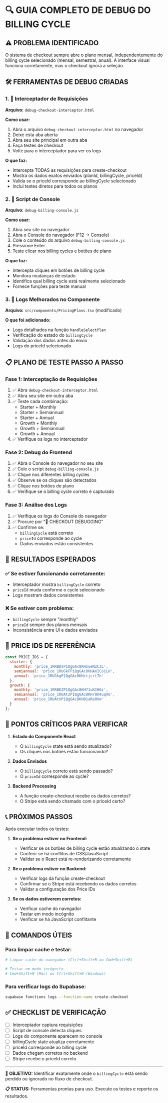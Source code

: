 # 🔍 GUIA COMPLETO DE DEBUG DO BILLING CYCLE

## ⚠️ PROBLEMA IDENTIFICADO
O sistema de checkout sempre abre o plano mensal, independentemente do billing cycle selecionado (mensal, semestral, anual). A interface visual funciona corretamente, mas o checkout ignora a seleção.

## 🛠️ FERRAMENTAS DE DEBUG CRIADAS

### 1. 📡 **Interceptador de Requisições** 
**Arquivo:** `debug-checkout-interceptor.html`

**Como usar:**
1. Abra o arquivo `debug-checkout-interceptor.html` no navegador
2. Deixe esta aba aberta
3. Abra seu site principal em outra aba
4. Faça testes de checkout
5. Volte para o interceptador para ver os logs

**O que faz:**
- Intercepta TODAS as requisições para create-checkout
- Mostra os dados exatos enviados (planId, billingCycle, priceId)
- Valida se o priceId corresponde ao billingCycle selecionado
- Inclui testes diretos para todos os planos

### 2. 🧪 **Script de Console**
**Arquivo:** `debug-billing-console.js`

**Como usar:**
1. Abra seu site no navegador
2. Abra o Console do navegador (F12 → Console)
3. Cole o conteúdo do arquivo `debug-billing-console.js`
4. Pressione Enter
5. Teste clicar nos billing cycles e botões de plano

**O que faz:**
- Intercepta cliques em botões de billing cycle
- Monitora mudanças de estado
- Identifica qual billing cycle está realmente selecionado
- Fornece funções para teste manual

### 3. 🔧 **Logs Melhorados no Componente**
**Arquivo:** `src/components/PricingPlans.tsx` (modificado)

**O que foi adicionado:**
- Logs detalhados na função `handleSelectPlan`
- Verificação do estado do `billingCycle`
- Validação dos dados antes do envio
- Logs do priceId selecionado

## 📋 PLANO DE TESTE PASSO A PASSO

### Fase 1: Interceptação de Requisições
1. ✅ Abra `debug-checkout-interceptor.html`
2. ✅ Abra seu site em outra aba
3. ✅ Teste cada combinação:
   - Starter + Monthly
   - Starter + Semiannual  
   - Starter + Annual
   - Growth + Monthly
   - Growth + Semiannual
   - Growth + Annual
4. ✅ Verifique os logs no interceptador

### Fase 2: Debug do Frontend
1. ✅ Abra o Console do navegador no seu site
2. ✅ Cole o script `debug-billing-console.js`
3. ✅ Clique nos diferentes billing cycles
4. ✅ Observe se os cliques são detectados
5. ✅ Clique nos botões de plano
6. ✅ Verifique se o billing cycle correto é capturado

### Fase 3: Análise dos Logs
1. ✅ Verifique os logs do Console do navegador
2. ✅ Procure por "🚀 CHECKOUT DEBUGGING"
3. ✅ Confirme se:
   - `billingCycle` está correto
   - `priceId` corresponde ao cycle
   - Dados enviados estão consistentes

## 🎯 RESULTADOS ESPERADOS

### ✅ Se estiver funcionando corretamente:
- Interceptador mostra `billingCycle` correto
- `priceId` muda conforme o cycle selecionado
- Logs mostram dados consistentes

### ❌ Se estiver com problema:
- `billingCycle` sempre "monthly"
- `priceId` sempre dos planos mensais
- Inconsistência entre UI e dados enviados

## 🔧 PRICE IDS DE REFERÊNCIA

```javascript
const PRICE_IDS = {
  starter: {
    monthly: 'price_1RRBDsP1QgGAc8KHzueN2CJL',
    semiannual: 'price_1RUGkFP1QgGAc8KHAXICojLH', 
    annual: 'price_1RUGkgP1QgGAc8KHctjcrt7h'
  },
  growth: {
    monthly: 'price_1RRBEZP1QgGAc8KH71uKIH6i',
    semiannual: 'price_1RUAt2P1QgGAc8KHr8K4uqXG',
    annual: 'price_1RUAtVP1QgGAc8KH01aRe0Um'
  }
};
```

## 🚨 PONTOS CRÍTICOS PARA VERIFICAR

1. **Estado do Componente React**
   - O `billingCycle` state está sendo atualizado?
   - Os cliques nos botões estão funcionando?

2. **Dados Enviados**
   - O `billingCycle` correto está sendo passado?
   - O `priceId` corresponde ao cycle?

3. **Backend Processing**
   - A função create-checkout recebe os dados corretos?
   - O Stripe está sendo chamado com o priceId certo?

## 📞 PRÓXIMOS PASSOS

Após executar todos os testes:

1. **Se o problema estiver no Frontend:**
   - Verificar se os botões de billing cycle estão atualizando o state
   - Conferir se há conflitos de CSS/JavaScript
   - Validar se o React está re-renderizando corretamente

2. **Se o problema estiver no Backend:**
   - Verificar logs da função create-checkout
   - Confirmar se o Stripe está recebendo os dados corretos
   - Validar a configuração dos Price IDs

3. **Se os dados estiverem corretos:**
   - Verificar cache do navegador
   - Testar em modo incógnito
   - Verificar se há JavaScript conflitante

## 🔄 COMANDOS ÚTEIS

### Para limpar cache e testar:
```bash
# Limpar cache do navegador (Ctrl+Shift+R ou Cmd+Shift+R)

# Testar em modo incógnito
# Cmd+Shift+N (Mac) ou Ctrl+Shift+N (Windows)
```

### Para verificar logs do Supabase:
```bash
supabase functions logs --function-name create-checkout
```

## ✅ CHECKLIST DE VERIFICAÇÃO

- [ ] Interceptador captura requisições
- [ ] Script de console detecta cliques
- [ ] Logs do componente aparecem no console
- [ ] billingCycle state atualiza corretamente
- [ ] priceId corresponde ao billing cycle
- [ ] Dados chegam corretos no backend
- [ ] Stripe recebe o priceId correto

---

**🎯 OBJETIVO:** Identificar exatamente onde o `billingCycle` está sendo perdido ou ignorado no fluxo de checkout.

**📋 STATUS:** Ferramentas prontas para uso. Execute os testes e reporte os resultados.
